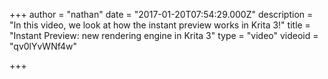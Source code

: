 +++
author = "nathan"
date = "2017-01-20T07:54:29.000Z"
description = "In this video, we look at how the instant preview works in Krita 3!"
title = "Instant Preview: new rendering engine in Krita 3"
type = "video"
videoid = "qv0lYvWNf4w"

+++

